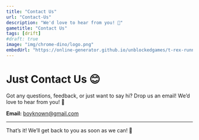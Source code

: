 ```yaml
---
title: "Contact Us"
url: "Contact-Us"
description: "We'd love to hear from you! 📧"
gametitle: "Contact Us"
tags: [drift]
#draft: true
image: "img/chrome-dino/logo.png"
embedUrl: "https://online-generator.github.io/unblockedgames/t-rex-runner/index.html"
---
```


# Just Contact Us 😊

Got any questions, feedback, or just want to say hi? Drop us an email! We’d love to hear from you! 💌

**Email:** [boyknown@gmail.com](mailto:boyknown@gmail.com)

---
That’s it! We’ll get back to you as soon as we can! 🚀
